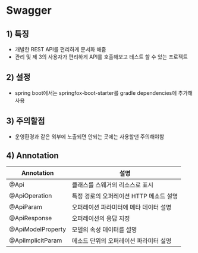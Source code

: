 # Swagger
## 1) 특징
- 개발한 REST API를 편리하게 문서화 해줌
- 관리 및 제 3의 사용자가 편리하게 API를 호출해보고 테스트 할 수 있는 프로젝트
## 2) 설정
- spring boot에서는 springfox-boot-starter를 gradle dependencies에 추가해 사용
## 3) 주의할점
- 운영환경과 같은 외부에 노출되면 안되는 곳에는 사용할댄 주의해야함
## 4) Annotation
Annotation | 설명
--- | --- 
@Api | 클래스를 스웨거의 리소스로 표시
@ApiOperation | 특정 경로의 오퍼레이션 HTTP 메소드 설명
@ApiParam | 오퍼레이션 파라미터에 메타 데이터 설명
@ApiResponse | 오퍼레이션의 응답 지정
@ApiModelProperty | 모델의 속성 데이터를 설명
@ApilmplicitParam | 메소드 단위의 오퍼레이션 파라미터 설명 